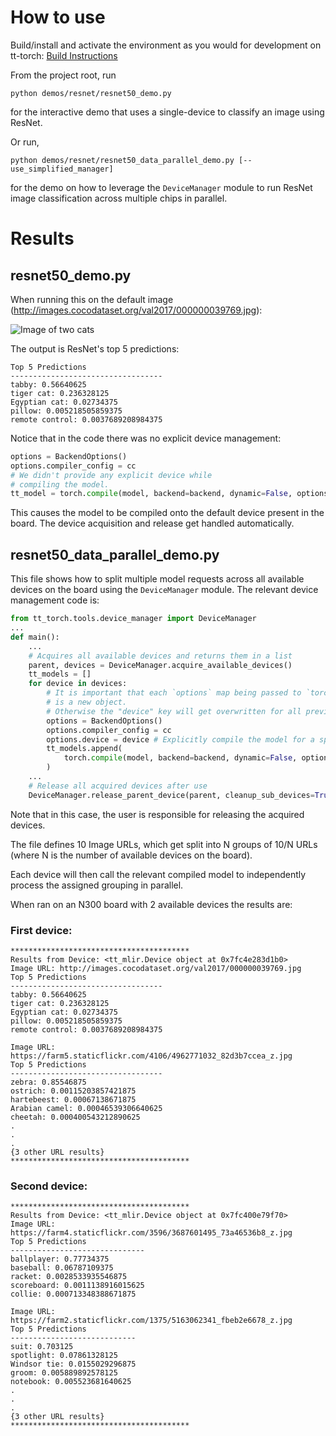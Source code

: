 # How to use
Build/install and activate the environment as you would for development on tt-torch: [Build Instructions](https://docs.tenstorrent.com/tt-torch/build.html)

From the project root, run
```
python demos/resnet/resnet50_demo.py
```
for the interactive demo that uses a single-device to classify an image using ResNet.

Or run,
```
python demos/resnet/resnet50_data_parallel_demo.py [--use_simplified_manager]
```
for the demo on how to leverage the `DeviceManager` module to run ResNet image classification across multiple chips in parallel.

# Results
## resnet50_demo.py
When running this on the default image (http://images.cocodataset.org/val2017/000000039769.jpg):

![Image of two cats](http://images.cocodataset.org/val2017/000000039769.jpg)

The output is ResNet's top 5 predictions:
```
Top 5 Predictions
----------------------------------
tabby: 0.56640625
tiger cat: 0.236328125
Egyptian cat: 0.02734375
pillow: 0.005218505859375
remote control: 0.0037689208984375
```
Notice that in the code there was no explicit device management:
```Python
options = BackendOptions()
options.compiler_config = cc
# We didn't provide any explicit device while
# compiling the model.
tt_model = torch.compile(model, backend=backend, dynamic=False, options=options)
```
This causes the model to be compiled onto the default device present in the board. The device acquisition and release get handled automatically.

## resnet50_data_parallel_demo.py
This file shows how to split multiple model requests across all available devices on the board using the `DeviceManager` module. The relevant device management code is:

```Python
from tt_torch.tools.device_manager import DeviceManager
...
def main():
    ...
    # Acquires all available devices and returns them in a list
    parent, devices = DeviceManager.acquire_available_devices()
    tt_models = []
    for device in devices:
        # It is important that each `options` map being passed to `torch.compile`
        # is a new object.
        # Otherwise the "device" key will get overwritten for all previous devices.
        options = BackendOptions()
        options.compiler_config = cc
        options.device = device # Explicitly compile the model for a specific device
        tt_models.append(
            torch.compile(model, backend=backend, dynamic=False, options=options)
        )
    ...
    # Release all acquired devices after use
    DeviceManager.release_parent_device(parent, cleanup_sub_devices=True)
```
Note that in this case, the user is responsible for releasing the acquired devices.

The file defines 10 Image URLs, which get split into N groups of 10/N URLs (where N is the number of available devices on the board).

Each device will then call the relevant compiled model to independently process the assigned grouping in parallel.

When ran on an N300 board with 2 available devices the results are:

### First device:
```
****************************************
Results from Device: <tt_mlir.Device object at 0x7fc4e283d1b0>
Image URL: http://images.cocodataset.org/val2017/000000039769.jpg
Top 5 Predictions
----------------------------------
tabby: 0.56640625
tiger cat: 0.236328125
Egyptian cat: 0.02734375
pillow: 0.005218505859375
remote control: 0.0037689208984375

Image URL: https://farm5.staticflickr.com/4106/4962771032_82d3b7ccea_z.jpg
Top 5 Predictions
----------------------------------
zebra: 0.85546875
ostrich: 0.00115203857421875
hartebeest: 0.00067138671875
Arabian camel: 0.00046539306640625
cheetah: 0.000400543212890625
.
.
.
{3 other URL results}
****************************************
```
### Second device:
```
****************************************
Results from Device: <tt_mlir.Device object at 0x7fc400e79f70>
Image URL: https://farm4.staticflickr.com/3596/3687601495_73a46536b8_z.jpg
Top 5 Predictions
------------------------------
ballplayer: 0.77734375
baseball: 0.06787109375
racket: 0.0028533935546875
scoreboard: 0.0011138916015625
collie: 0.000713348388671875

Image URL: https://farm2.staticflickr.com/1375/5163062341_fbeb2e6678_z.jpg
Top 5 Predictions
----------------------------
suit: 0.703125
spotlight: 0.07861328125
Windsor tie: 0.0155029296875
groom: 0.005889892578125
notebook: 0.005523681640625
.
.
.
{3 other URL results}
****************************************
```
